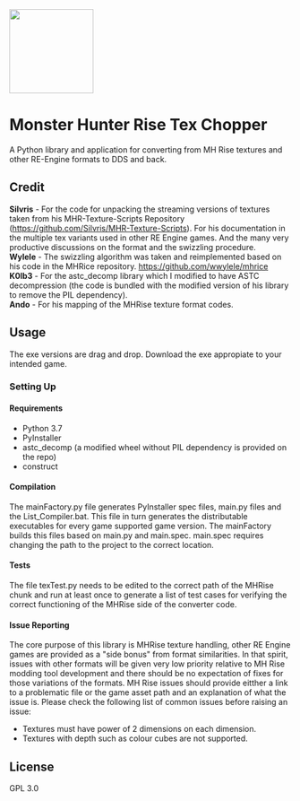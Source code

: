 <img src="https://cdn.discordapp.com/attachments/606154391405199380/828385308672393216/GossHaragIconFull.fw.png" width="150"> 

# Monster Hunter Rise Tex Chopper  

A Python library and application for converting from MH Rise textures and other RE-Engine formats to DDS and back.

## Credit
**Silvris** - For the code for unpacking the streaming versions of textures taken from his MHR-Texture-Scripts Repository (https://github.com/Silvris/MHR-Texture-Scripts). For his documentation in the multiple tex variants used in other RE Engine games. And the many very productive discussions on the format and the swizzling procedure.  
**Wylele** - The swizzling algorithm was taken and reimplemented based on his code in the MHRice repository. https://github.com/wwylele/mhrice  
**K0lb3** - For the astc_decomp library which I modified to have ASTC decompression (the code is bundled with the modified version of his library to remove the PIL dependency).  
**Ando** - For his mapping of the MHRise texture format codes.  

## Usage
The exe versions are drag and drop. Download the exe appropiate to your intended game.

### Setting Up
#### Requirements
- Python 3.7
- PyInstaller
- astc_decomp (a modified wheel without PIL dependency is provided on the repo)
- construct

#### Compilation
The mainFactory.py file generates PyInstaller spec files, main.py files and the List_Compiler.bat. This file in turn generates the distributable executables for every game supported game version. The mainFactory builds this files based on main.py and main.spec. main.spec requires changing the path to the project to the correct location.

#### Tests
The file texTest.py needs to be edited to the correct path of the MHRise chunk and run at least once to generate a list of test cases for verifying the correct functioning of the MHRise side of the converter code.

#### Issue Reporting
The core purpose of this library is MHRise texture handling, other RE Engine games are provided as a "side bonus" from format similarities. In that spirit, issues with other formats will be given very low priority relative to MH Rise modding tool development and there should be no expectation of fixes for those variations of the formats. MH Rise issues should provide eitther a link to a problematic file or the game asset path and an explanation of what the issue is. Please check the following list of common issues before raising an issue:
- Textures must have power of 2 dimensions on each dimension.
- Textures with depth such as colour cubes are not supported.

## License
GPL 3.0
